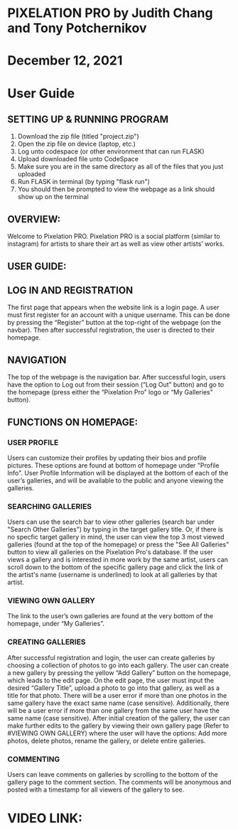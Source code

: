 # PIXELATION PRO by Judith Chang and Tony Potchernikov
# December 12, 2021
# User Guide

## SETTING UP & RUNNING PROGRAM
1) Download the zip file (titled "project.zip")
2) Open the zip file on device (laptop, etc.)
3) Log unto codespace (or other environment that can run FLASK)
4) Upload downloaded file unto CodeSpace
5) Make sure you are in the same directory as all of the files that you just uploaded
6) Run FLASK in terminal (by typing "flask run")
7) You should then be prompted to view the webpage as a link should show up on the terminal

## OVERVIEW:
Welcome to Pixelation PRO. Pixelation PRO is a social platform (similar to instagram) for artists to share their art as well as view other artists’ works.

## USER GUIDE:

## LOG IN AND REGISTRATION
The first page that appears when the website link is a login page. A user must first register for an account with a unique username. This can be done by pressing the “Register” button at the top-right of the webpage (on the navbar). Then after successful registration, the user is directed to their homepage.

## NAVIGATION
The top of the webpage is the navigation bar. After successful login, users have the option to Log out from their session (“Log Out” button) and go to the homepage (press either the “Pixelation Pro” logo or “My Galleries” button).


## FUNCTIONS ON HOMEPAGE:

### USER PROFILE
Users can customize their profiles by updating their bios and profile pictures. These options are found at bottom of homepage under "Profile Info". User Profile Information will be displayed at the bottom of each of the user’s galleries, and will be available to the public and anyone viewing the galleries.

### SEARCHING GALLERIES
Users can use the search bar to view other galleries (search bar under "Search Other Galleries") by typing in the target gallery title. Or, if there is no specfic target gallery in mind, the user can view the top 3 most viewed galleries (found at the top of the homepage) or press the "See All Galleries" button to view all galleries on the Pixelation Pro's database. If the user views a gallery and is interested in more work by the same artist, users can scroll down to the bottom of the specific gallery page and click the link of the artist's name (username is underlined) to look at all galleries by that artist.

### VIEWING OWN GALLERY
The link to the user’s own galleries are found at the very bottom of the homepage, under “My Galleries”.

### CREATING GALLERIES
After successful registration and login, the user can create galleries by choosing a collection of photos to go into each gallery. The user can create a new gallery by pressing the yellow “Add Gallery” button on the homepage, which leads to the edit page. On the edit page, the user must input the desired “Gallery Title”, upload a photo to go into that gallery, as well as a title for that photo. There will be a user error if more than one photos in the same gallery have the exact same name (case sensitive). Additionally, there will be a user error if more than one gallery from the same user have the same name (case sensitive). After initial creation of the gallery, the user can make further edits to the gallery by viewing their own gallery page (Refer to #VIEWING OWN GALLERY) where the user will have the options: Add more photos, delete photos, rename the gallery, or delete entire galleries.

### COMMENTING
Users can leave comments on galleries by scrolling to the bottom of the gallery page to the comment section. The comments will be anonymous and posted with a timestamp for all viewers of the gallery to see.

# VIDEO LINK: